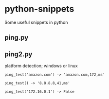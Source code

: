 # python-snippets
Some useful snippets in python

## ping.py

## ping2.py
platform detection; windows or linux

   `ping_test('amazon.com') -> 'amazon.com,172,ms'`
   
  `ping_test() -> '8.8.8.8,41,ms'`
   
   `ping_test('172.16.0.1') -> False`
